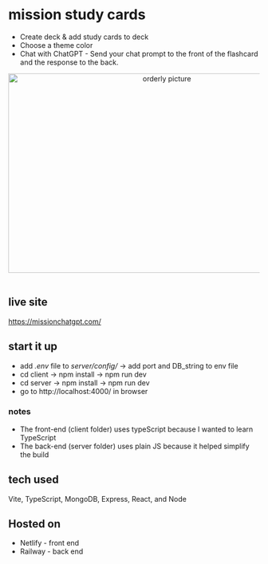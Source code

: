 
# mission study cards
* Create deck & add study cards to deck
* Choose a theme color
* Chat with ChatGPT - Send your chat prompt to the front of the flashcard and the response to the back.

<section align="center">
<a href="https://orderly.pro/" target="_blank" rel="noreferrer">
<img src="https://i.ibb.co/Qc018WP/Screenshot-2023-04-12-140059.png" alt="orderly picture" width="620" height="400"/>
</a>
</section>
  <br>
  

## live site
https://missionchatgpt.com/

## start it up
* add *.env* file to *server/config/* -> add port and DB_string to env file
* cd client -> npm install -> npm run dev
* cd server -> npm install -> npm run dev
* go to http://localhost:4000/ in browser

### notes
* The front-end (client folder) uses typeScript because I wanted to learn TypeScript
* The back-end (server folder) uses plain JS because it helped simplify the build


## tech used
Vite, TypeScript, MongoDB, Express, React, and Node

## Hosted on
* Netlify - front end
* Railway - back end
